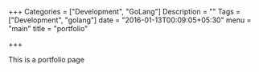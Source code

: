 +++
Categories = ["Development", "GoLang"]
Description = ""
Tags = ["Development", "golang"]
date = "2016-01-13T00:09:05+05:30"
menu = "main"
title = "portfolio"

+++

This is a portfolio page